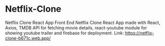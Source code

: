 # Netflix-Clone
Netflix Clone React App
Front End Netflix Clone React App made with React, Axios, TMDB API for fetching movie details, react-youtube module for showing youtube trailer and firebase for deployment.
Link: https://netflix-clone-b671c.web.app/
